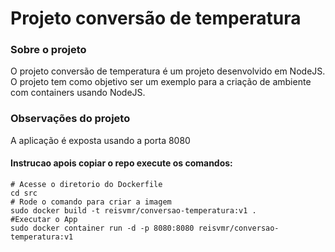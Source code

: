 # Projeto conversão de temperatura

### Sobre o projeto
O projeto conversão de temperatura é um projeto desenvolvido em NodeJS. O projeto tem como objetivo ser um exemplo para a criação de ambiente com containers usando NodeJS.

### Observações do projeto
A aplicação é exposta usando a porta 8080

#### Instrucao apois copiar o repo execute os comandos:
```
# Acesse o diretorio do Dockerfile
cd src
# Rode o comando para criar a imagem
sudo docker build -t reisvmr/conversao-temperatura:v1 .
#Executar o App
sudo docker container run -d -p 8080:8080 reisvmr/conversao-temperatura:v1 
```

